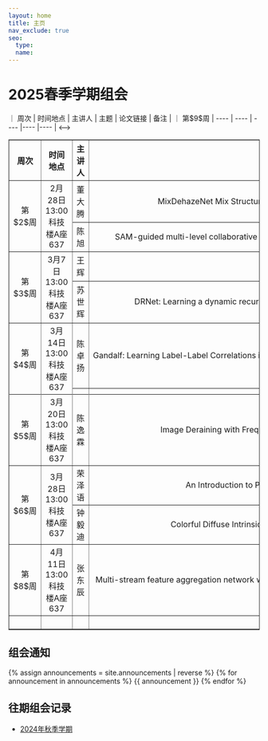```yaml
---
layout: home
title: 主页
nav_exclude: true
seo:
  type: 
  name: 
---
```


# 2025春季学期组会

<!-->｜ 周次  | 时间地点 |  主讲人  |  主题  |  论文链接  |  备注  |
｜ 第$9$周  | ----  | ----  | ----  |----  |----  |
<-->
<table border="1">
  <tr>
    <th style="text-align:center;">周次</th>
    <th>时间地点</th>
    <th>主讲人</th>
    <th>主题</th>
    <th>论文链接</th>
    <th>备注</th>
  </tr>
 <tr>
    <td style="text-align:center;" rowspan="2">第$2$周</td>
    <td style="text-align:center" rowspan="2">2月28日13:00<br>科技楼A座637</td>
    <td style="text-align:center;">董大腾</td>
    <td style="text-align:center; white-space: nowrap">MixDehazeNet Mix Structure Block For Image Dehazing Network</td>
    <td style="text-align:center; white-space: nowrap"><a href="https://ieeexplore.ieee.org/stamp/stamp.jsp?tp=&arnumber=10651326" target= "_blank"> MixDehazeNet Mix Structure Block For Image Dehazing Network </a></td>
    <td style="text-align:center;" rowspan="2"></td>
  </tr>
  <tr>
    <td style="text-align:center;">陈旭</td>
      <td style="text-align:center; white-space: nowrap">SAM-guided multi-level collaborative Transformer for infrared and visible image fusion</td>
    <td style="text-align:center; white-space: nowrap"><a href="https://www.sciencedirect.com/science/article/pii/S0031320325000512?via%3Dihub " target= "_blank" >SAM-guided multi-level collaborative Transformer for infrared and visible image fusion
</a></td>
</tr>
 <tr>
    <td style="text-align:center;" rowspan="2">第$3$周</td>
    <td style="text-align:center" rowspan="2">3月7日13:00<br>科技楼A座637</td>
    <td style="text-align:center;">王辉</td>
    <td style="text-align:center; white-space: nowrap"></td>
    <td style="text-align:center;"></td>
    <td style="text-align:center;" rowspan="2"></td>
  </tr>
  <tr>
    <td style="text-align:center;">苏世辉</td>
    <td style="text-align:center; white-space: nowrap">DRNet: Learning a dynamic recursion network for chaotic rain streak removal</td>
    <td style="text-align:center;"><a href="https://www.sciencedirect.com/science/article/pii/S0031320324007556" target= "_blank"> DRNet: Learning a dynamic recursion network for chaotic rain streak removal </a></td>
  </tr>
  <tr>
    <td style="text-align:center;" rowspan="2">第$4$周</td>
    <td style="text-align:center" rowspan="2">3月14日13:00<br>科技楼A座637</td>
    <td style="text-align:center;">陈卓扬</td>
    <td style="text-align:center; white-space: nowrap">Gandalf: Learning Label-Label Correlations in Extreme Multi-label Classification via Label Features</td>
    <td style="text-align:center;"><a href="https://dl.acm.org/doi/10.1145/3637528.3672063" target= "_blank"> Gandalf: Learning Label-Label Correlations in Extreme Multi-label Classification via Label Features </a></td>
    <td style="text-align:center;" rowspan="2"></td>
  </tr>
  <tr>
    <td style="text-align:center;"></td>
    <td style="text-align:center; white-space: nowrap"></td>
    <td style="text-align:center;"></td>
  </tr>
   <tr>
    <td style="text-align:center;" rowspan="2">第$5$周</td>
    <td style="text-align:center" rowspan="2">3月20日13:00<br>科技楼A座637</td>
    <td style="text-align:center" rowspan="2">陈逸霖</td>
    <td style="text-align:center; white-space: nowrap" rowspan="2">Image Deraining with Frequency-Enhanced State Space Model </td>
    <td style="text-align:center;" rowspan="2"><a href="https://arxiv.org/abs/2405.16470" target= "_blank"> Image Deraining with Frequency-Enhanced State Space Model  </a></td>
    <td style="text-align:center;" rowspan="2"></td>
  </tr>
  <tr>
  </tr>
   <tr>
    <td style="text-align:center;" rowspan="2">第$6$周</td>
    <td style="text-align:center" rowspan="2">3月28日13:00<br>科技楼A座637</td>
    <td style="text-align:center;">荣泽语</td>
    <td style="text-align:center; white-space: nowrap"> An Introduction to Prototype Contrastive Learning</td>
    <td style="text-align:center;"></td>
    <td style="text-align:center;" rowspan="2"></td>
  </tr>
  <tr>
    <td style="text-align:center;">钟毅迪</td>
    <td style="text-align:center; white-space: nowrap">Colorful Diffuse Intrinsic Image Decomposition in the Wild</td>
    <td style="text-align:center;"><a href="https://yaksoy.github.io/ColorfulShading/" target= "_blank"> Colorful Diffuse Intrinsic Image Decomposition in the Wild </a></td>
  </tr>
  <tr>
    <td style="text-align:center;" rowspan="2">第$8$周</td>
    <td style="text-align:center" rowspan="2">4月11日13:00<br>科技楼A座637</td>
    <td style="text-align:center;">张东辰</td>
    <td style="text-align:center; white-space: nowrap" rowspan="2">Multi-stream feature aggregation network with multi-scale supervision for single image dehazing </td>
    <td style="text-align:center;" rowspan="2"><a href="https://www.sciencedirect.com/science/article/abs/pii/S0952197624016440" target= "_blank"> Multi-stream feature aggregation network with multi-scale supervision for single image dehazing  </a></td>
    <td style="text-align:center;" rowspan="2"></td>
  </tr>
  <tr>
  </tr>
  <tr>
    <td style="text-align:center;" rowspan="2"></td>
    <td style="text-align:center;" rowspan="2"></td>
    <td style="text-align:center;" rowspan="2"></td>
    <td style="text-align:center;" rowspan="2"></td>
    <td style="text-align:center;" rowspan="2">&ensp;&ensp;&ensp;&ensp;&ensp;&ensp;&ensp;&ensp;&ensp;&ensp;&ensp;&ensp;&ensp;&ensp;&ensp;&ensp;&ensp;&ensp;&ensp;&ensp;&ensp;&ensp;&ensp;&ensp;&ensp;&ensp;&ensp;&ensp;&ensp;&ensp;&ensp;&ensp;&ensp;&ensp;&ensp;&ensp;&ensp;&ensp;&ensp;&ensp;&ensp;&ensp;&ensp;&ensp;&ensp;&ensp;&ensp;&ensp;&ensp;&ensp;&ensp;&ensp;&ensp;&ensp;&ensp;&ensp;&ensp;&ensp;&ensp;&ensp;&ensp;&ensp;&ensp;&ensp;&ensp;&ensp;</td>
    <td style="text-align:center;" rowspan="2">&ensp;&ensp;&ensp;&ensp;&ensp;&ensp;&ensp;&ensp;&ensp;&ensp;&ensp;&ensp;&ensp;&ensp;&ensp;&ensp;&ensp;</td>
  </tr>
</table>



## 组会通知

{% assign announcements = site.announcements | reverse %}
{% for announcement in announcements %}
{{ announcement }}
{% endfor %}


## 往期组会记录

- [2024年秋季学期](history-2024W.md)
